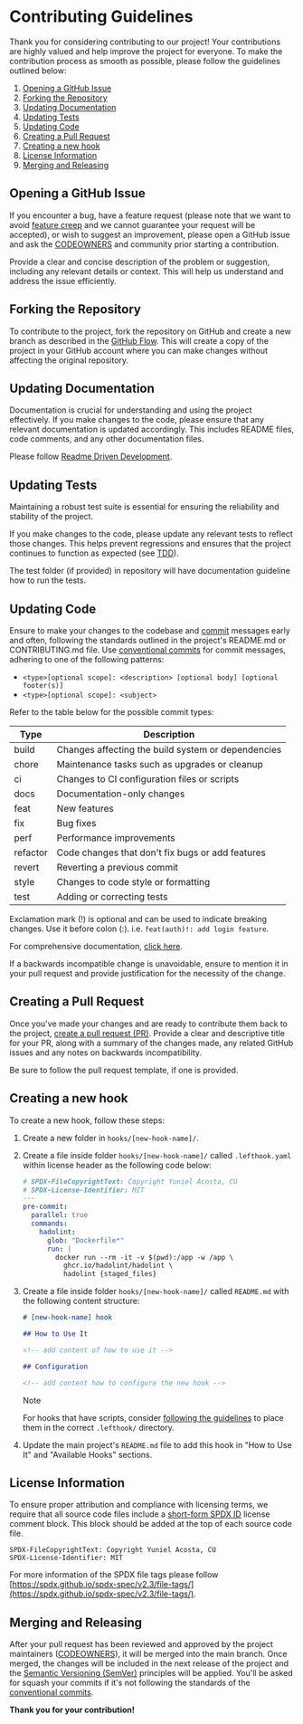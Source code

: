 # Contributing Guidelines

Thank you for considering contributing to our project! Your contributions are
highly valued and help improve the project for everyone. To make the
contribution process as smooth as possible, please follow the guidelines
outlined below:

1. [Opening a GitHub Issue](#opening-a-github-issue)
1. [Forking the Repository](#forking-the-repository)
1. [Updating Documentation](#updating-documentation)
1. [Updating Tests](#updating-tests)
1. [Updating Code](#updating-code)
1. [Creating a Pull Request](#creating-a-pull-request)
1. [Creating a new hook](#creating-a-new-hook)
1. [License Information](#license-information)
1. [Merging and Releasing](#merging-and-releasing)

## Opening a GitHub Issue

If you encounter a bug, have a feature request (please note that we want to
avoid [feature creep][feature-creep] and we cannot guarantee your request will
be accepted), or wish to suggest an improvement, please open a GitHub issue and
ask the [CODEOWNERS][codeowners] and community prior starting a contribution.

Provide a clear and concise description of the problem or suggestion, including
any relevant details or context. This will help us understand and address the
issue efficiently.

## Forking the Repository

To contribute to the project, fork the repository on GitHub and create a new
branch as described in the [GitHub Flow][github-flow]. This will create a copy
of the project in your GitHub account where you can make changes without
affecting the original repository.

## Updating Documentation

Documentation is crucial for understanding and using the project effectively.
If you make changes to the code, please ensure that any relevant documentation
is updated accordingly. This includes README files, code comments, and any
other documentation files.

Please follow [Readme Driven Development][rdd].

## Updating Tests

Maintaining a robust test suite is essential for ensuring the reliability and
stability of the project.

If you make changes to the code, please update any relevant tests to reflect
those changes. This helps prevent regressions and ensures that the project
continues to function as expected (see [TDD][tdd]).

The test folder (if provided) in repository will have documentation guideline
how to run the tests.

## Updating Code

Ensure to make your changes to the codebase and [commit][commit-and-review]
messages early and often, following the standards outlined in the project's
README.md or CONTRIBUTING.md file. Use [conventional commits][conventional-commits]
for commit messages, adhering to one of the following patterns:

- `<type>[optional scope]: <description> [optional body] [optional footer(s)]`
- `<type>[optional scope]: <subject>`

Refer to the table below for the possible commit types:

| Type | Description|
| ---- | ---- |
| build | Changes affecting the build system or dependencies |
| chore | Maintenance tasks such as upgrades or cleanup |
| ci | Changes to CI configuration files or scripts |
| docs | Documentation-only changes |
| feat | New features |
| fix | Bug fixes |
| perf | Performance improvements |
| refactor | Code changes that don't fix bugs or add features |
| revert | Reverting a previous commit |
| style | Changes to code style or formatting |
| test | Adding or correcting tests |

Exclamation mark (!) is optional and can be used to indicate breaking changes.
Use it before colon (:). i.e. `feat(auth)!: add login feature`.

For comprehensive documentation, [click here][conventional-commits].

If a backwards incompatible change is unavoidable, ensure to mention it in
your pull request and provide justification for the necessity of the change.

## Creating a Pull Request

Once you've made your changes and are ready to contribute them back to the
project, [create a pull request (PR)][pr]. Provide a clear and descriptive
title for your PR, along with a summary of the changes made, any related GitHub
issues and any notes on backwards incompatibility.

Be sure to follow the pull request template, if one is provided.

## Creating a new hook

To create a new hook, follow these steps:

1. Create a new folder in `hooks/[new-hook-name]/`.

1. Create a file inside folder `hooks/[new-hook-name]/` called `.lefthook.yaml`
within license header as the following code below:

    ```yaml
    # SPDX-FileCopyrightText: Copyright Yuniel Acosta, CU
    # SPDX-License-Identifier: MIT
    ---
    pre-commit:
      parallel: true
      commands:
        hadolint:
          glob: "Dockerfile*"
          run: |
            docker run --rm -it -v $(pwd):/app -w /app \
              ghcr.io/hadolint/hadolint \
              hadolint {staged_files}
    ```

1. Create a file inside folder `hooks/[new-hook-name]/` called `README.md` with
the following content structure:

    ```markdown
    # [new-hook-name] hook

    ## How to Use It

    <!-- add content of how to use it -->

    ## Configuration

    <!-- add content how to configure the new hook -->

    ```

    > [!NOTE]  
    > For hooks that have scripts, consider [following the guidelines](https://github.com/evilmartians/lefthook/blob/master/docs/configuration.md#scripts)
    to place them in the correct `.lefthook/` directory.

1. Update the main project's `README.md` file to add this hook in
"How to Use It" and "Available Hooks" sections.

## License Information

To ensure proper attribution and compliance with licensing terms, we require
that all source code files include a [short-form SPDX ID][spdx-license-info]
license comment block. This block should be added at the top of each
source code file.

```text
SPDX-FileCopyrightText: Copyright Yuniel Acosta, CU
SPDX-License-Identifier: MIT
```

For more information of the SPDX file tags please follow [https://spdx.github.io/spdx-spec/v2.3/file-tags/](https://spdx.github.io/spdx-spec/v2.3/file-tags/).

## Merging and Releasing

After your pull request has been reviewed and approved by the project
maintainers ([CODEOWNERS][codeowners]), it will be merged into the main branch.
Once merged, the changes will be included in the next release of the project
and the [Semantic Versioning (SemVer)][semver] principles will be applied.
You'll be asked for squash your commits if it's not following the standards of
the [conventional commits][conventional-commits].

**Thank you for your contribution!**

[feature-creep]: https://en.wikipedia.org/wiki/Feature_creep
[codeowners]: https://docs.github.com/en/repositories/managing-your-repositorys-settings-and-features/customizing-your-repository/about-code-owners
[github-flow]: https://docs.github.com/en/get-started/using-github/github-flow
[rdd]: https://tom.preston-werner.com/2010/08/23/readme-driven-development.html
[tdd]: https://en.wikipedia.org/wiki/Test-driven_development
[commit-and-review]: https://docs.github.com/en/desktop/making-changes-in-a-branch/committing-and-reviewing-changes-to-your-project-in-github-desktop
[conventional-commits]: https://www.conventionalcommits.org/en/v1.0.0/
[pr]: https://docs.github.com/en/pull-requests/collaborating-with-pull-requests/proposing-changes-to-your-work-with-pull-requests/creating-a-pull-request
[semver]: https://semver.org/
[spdx-license-info]: https://spdx.dev/learn/handling-license-info/
